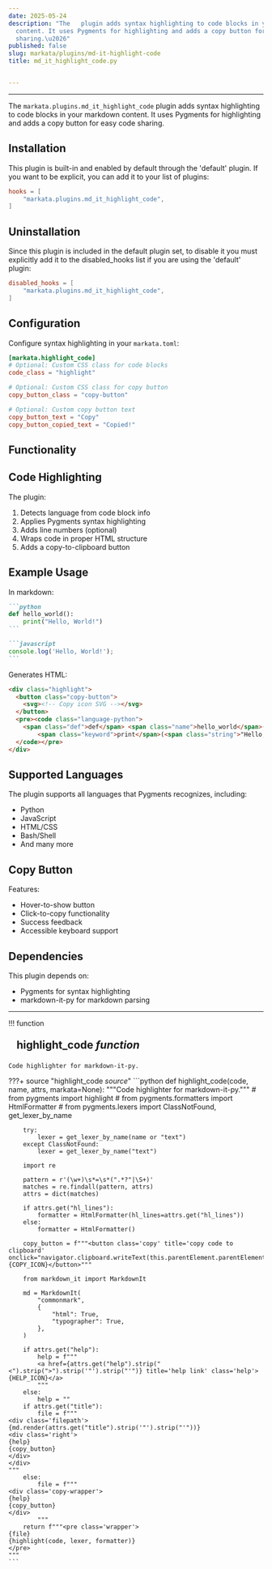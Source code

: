 ```yaml
---
date: 2025-05-24
description: "The   plugin adds syntax highlighting to code blocks in your markdown
  content. It uses Pygments for highlighting and adds a copy button for easy code
  sharing.\u2026"
published: false
slug: markata/plugins/md-it-highlight-code
title: md_it_highlight_code.py


---
```


---

The `markata.plugins.md_it_highlight_code` plugin adds syntax highlighting to code blocks
in your markdown content. It uses Pygments for highlighting and adds a copy button for
easy code sharing.

## Installation

This plugin is built-in and enabled by default through the 'default' plugin.
If you want to be explicit, you can add it to your list of plugins:

```toml
hooks = [
    "markata.plugins.md_it_highlight_code",
]
```

## Uninstallation

Since this plugin is included in the default plugin set, to disable it you must explicitly
add it to the disabled_hooks list if you are using the 'default' plugin:

```toml
disabled_hooks = [
    "markata.plugins.md_it_highlight_code",
]
```

## Configuration

Configure syntax highlighting in your `markata.toml`:

```toml
[markata.highlight_code]
# Optional: Custom CSS class for code blocks
code_class = "highlight"

# Optional: Custom CSS class for copy button
copy_button_class = "copy-button"

# Optional: Custom copy button text
copy_button_text = "Copy"
copy_button_copied_text = "Copied!"
```

## Functionality

## Code Highlighting

The plugin:
1. Detects language from code block info
2. Applies Pygments syntax highlighting
3. Adds line numbers (optional)
4. Wraps code in proper HTML structure
5. Adds a copy-to-clipboard button

## Example Usage

In markdown:
````markdown
```python
def hello_world():
    print("Hello, World!")
```

```javascript
console.log('Hello, World!');
```
````

Generates HTML:
```html
<div class="highlight">
  <button class="copy-button">
    <svg><!-- Copy icon SVG --></svg>
  </button>
  <pre><code class="language-python">
    <span class="def">def</span> <span class="name">hello_world</span>():
        <span class="keyword">print</span>(<span class="string">"Hello, World!"</span>)
  </code></pre>
</div>
```

## Supported Languages

The plugin supports all languages that Pygments recognizes, including:
- Python
- JavaScript
- HTML/CSS
- Bash/Shell
- And many more

## Copy Button

Features:
- Hover-to-show button
- Click-to-copy functionality
- Success feedback
- Accessible keyboard support

## Dependencies

This plugin depends on:
- Pygments for syntax highlighting
- markdown-it-py for markdown parsing

---

!!! function
    <h2 id="highlight_code" class="admonition-title" style="margin: 0; padding: .5rem 1rem;">highlight_code <em class="small">function</em></h2>

    Code highlighter for markdown-it-py.

???+ source "highlight_code <em class='small'>source</em>"
    ```python
    def highlight_code(code, name, attrs, markata=None):
        """Code highlighter for markdown-it-py."""
        # from pygments import highlight
        # from pygments.formatters import HtmlFormatter
        # from pygments.lexers import ClassNotFound, get_lexer_by_name

        try:
            lexer = get_lexer_by_name(name or "text")
        except ClassNotFound:
            lexer = get_lexer_by_name("text")

        import re

        pattern = r'(\w+)\s*=\s*(".*?"|\S+)'
        matches = re.findall(pattern, attrs)
        attrs = dict(matches)

        if attrs.get("hl_lines"):
            formatter = HtmlFormatter(hl_lines=attrs.get("hl_lines"))
        else:
            formatter = HtmlFormatter()

        copy_button = f"""<button class='copy' title='copy code to clipboard' onclick="navigator.clipboard.writeText(this.parentElement.parentElement.querySelector('pre').textContent)">{COPY_ICON}</button>"""

        from markdown_it import MarkdownIt

        md = MarkdownIt(
            "commonmark",
            {
                "html": True,
                "typographer": True,
            },
        )

        if attrs.get("help"):
            help = f"""
            <a href={attrs.get("help").strip("<").strip(">").strip('"').strip("'")} title='help link' class='help'>{HELP_ICON}</a>
            """
        else:
            help = ""
        if attrs.get("title"):
            file = f"""
    <div class='filepath'>
    {md.render(attrs.get("title").strip('"').strip("'"))}
    <div class='right'>
    {help}
    {copy_button}
    </div>
    </div>
    """
        else:
            file = f"""
    <div class='copy-wrapper'>
    {help}
    {copy_button}
    </div>
            """
        return f"""<pre class='wrapper'>
    {file}
    {highlight(code, lexer, formatter)}
    </pre>
    """
    ```